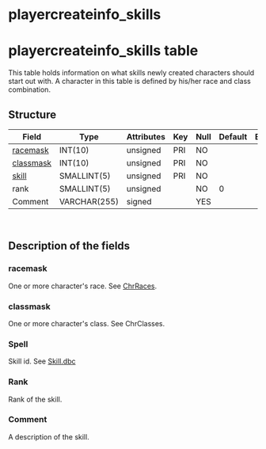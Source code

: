 # playercreateinfo\_skills

# playercreateinfo\_skills table

This table holds information on what skills newly created characters should start out with. A character in this table is defined by his/her race and class combination.

## Structure

| Field                                       | Type         | Attributes | Key | Null | Default | Extra | Comment |
|---------------------------------------------|--------------|------------|-----|------|---------|-------|---------|
| [racemask](#playercreateinfo_skills-race)   | INT(10)      | unsigned   | PRI | NO   |         |       |         |
| [classmask](#playercreateinfo_skills-class) | INT(10)      | unsigned   | PRI | NO   |         |       |         |
| [skill](SkillLine)                          | SMALLINT(5)  | unsigned   | PRI | NO   |         |       |         |
| rank                                        | SMALLINT(5)  | unsigned   |     | NO   | 0       |       |         |
| Comment                                     | VARCHAR(255) | signed     |     | YES  |         |       |         |

 

## Description of the fields

### racemask

One or more character's race. See [ChrRaces](ChrRaces).

### classmask

One or more character's class. See ChrClasses.

### Spell

Skill id. See [Skill.dbc](SkillLine)

### Rank

Rank of the skill.

### Comment

A description of the skill.
